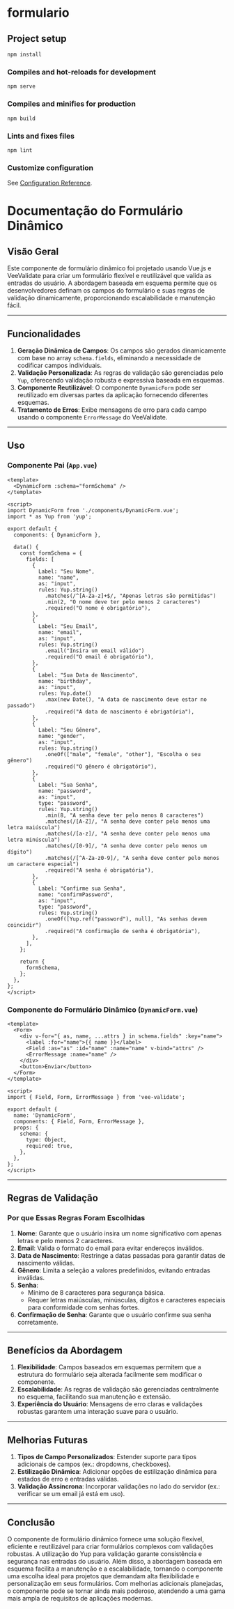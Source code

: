 # formulario

## Project setup
```
npm install
```

### Compiles and hot-reloads for development
```
npm serve
```

### Compiles and minifies for production
```
npm build
```

### Lints and fixes files
```
npm lint
```

### Customize configuration
See [Configuration Reference](https://cli.vuejs.org/config/).

# Documentação do Formulário Dinâmico

## Visão Geral
Este componente de formulário dinâmico foi projetado usando Vue.js e VeeValidate para criar um formulário flexível e reutilizável que valida as entradas do usuário. A abordagem baseada em esquema permite que os desenvolvedores definam os campos do formulário e suas regras de validação dinamicamente, proporcionando escalabilidade e manutenção fácil.

---

## Funcionalidades
1. **Geração Dinâmica de Campos**: Os campos são gerados dinamicamente com base no array `schema.fields`, eliminando a necessidade de codificar campos individuais.
2. **Validação Personalizada**: As regras de validação são gerenciadas pelo `Yup`, oferecendo validação robusta e expressiva baseada em esquemas.
3. **Componente Reutilizável**: O componente `DynamicForm` pode ser reutilizado em diversas partes da aplicação fornecendo diferentes esquemas.
4. **Tratamento de Erros**: Exibe mensagens de erro para cada campo usando o componente `ErrorMessage` do VeeValidate.

---

## Uso

### Componente Pai (`App.vue`)
```vue
<template>
  <DynamicForm :schema="formSchema" />
</template>

<script>
import DynamicForm from './components/DynamicForm.vue';
import * as Yup from 'yup';

export default {
  components: { DynamicForm },

  data() {
    const formSchema = {
      fields: [
        {
          Label: "Seu Nome",
          name: "name",
          as: "input",
          rules: Yup.string()
            .matches(/^[A-Za-z]+$/, "Apenas letras são permitidas")
            .min(2, "O nome deve ter pelo menos 2 caracteres")
            .required("O nome é obrigatório"),
        },
        {
          Label: "Seu Email",
          name: "email",
          as: "input",
          rules: Yup.string()
            .email("Insira um email válido")
            .required("O email é obrigatório"),
        },
        {
          Label: "Sua Data de Nascimento",
          name: "birthday",
          as: "input",
          rules: Yup.date()
            .max(new Date(), "A data de nascimento deve estar no passado")
            .required("A data de nascimento é obrigatória"),
        },
        {
          Label: "Seu Gênero",
          name: "gender",
          as: "input",
          rules: Yup.string()
            .oneOf(["male", "female", "other"], "Escolha o seu gênero")
            .required("O gênero é obrigatório"),
        },
        {
          Label: "Sua Senha",
          name: "password",
          as: "input",
          type: "password",
          rules: Yup.string()
            .min(8, "A senha deve ter pelo menos 8 caracteres")
            .matches(/[A-Z]/, "A senha deve conter pelo menos uma letra maiúscula")
            .matches(/[a-z]/, "A senha deve conter pelo menos uma letra minúscula")
            .matches(/[0-9]/, "A senha deve conter pelo menos um dígito")
            .matches(/[^A-Za-z0-9]/, "A senha deve conter pelo menos um caractere especial")
            .required("A senha é obrigatória"),
        },
        {
          Label: "Confirme sua Senha",
          name: "confirmPassword",
          as: "input",
          type: "password",
          rules: Yup.string()
            .oneOf([Yup.ref("password"), null], "As senhas devem coincidir")
            .required("A confirmação de senha é obrigatória"),
        },
      ],
    };

    return {
      formSchema,
    };
  },
};
</script>
```

### Componente do Formulário Dinâmico (`DynamicForm.vue`)
```vue
<template>
  <Form>
    <div v-for="{ as, name, ...attrs } in schema.fields" :key="name">
      <label :for="name">{{ name }}</label>
      <Field :as="as" :id="name" :name="name" v-bind="attrs" />
      <ErrorMessage :name="name" />
    </div>
    <button>Enviar</button>
  </Form>
</template>

<script>
import { Field, Form, ErrorMessage } from 'vee-validate';

export default {
  name: 'DynamicForm',
  components: { Field, Form, ErrorMessage },
  props: {
    schema: {
      type: Object,
      required: true,
    },
  },
};
</script>
```

---

## Regras de Validação

### Por que Essas Regras Foram Escolhidas
1. **Nome**: Garante que o usuário insira um nome significativo com apenas letras e pelo menos 2 caracteres.
2. **Email**: Valida o formato do email para evitar endereços inválidos.
3. **Data de Nascimento**: Restringe a datas passadas para garantir datas de nascimento válidas.
4. **Gênero**: Limita a seleção a valores predefinidos, evitando entradas inválidas.
5. **Senha**:
   - Mínimo de 8 caracteres para segurança básica.
   - Requer letras maiúsculas, minúsculas, dígitos e caracteres especiais para conformidade com senhas fortes.
6. **Confirmação de Senha**: Garante que o usuário confirme sua senha corretamente.

---

## Benefícios da Abordagem
1. **Flexibilidade**: Campos baseados em esquemas permitem que a estrutura do formulário seja alterada facilmente sem modificar o componente.
2. **Escalabilidade**: As regras de validação são gerenciadas centralmente no esquema, facilitando sua manutenção e extensão.
3. **Experiência do Usuário**: Mensagens de erro claras e validações robustas garantem uma interação suave para o usuário.

---

## Melhorias Futuras
1. **Tipos de Campo Personalizados**: Estender suporte para tipos adicionais de campos (ex.: dropdowns, checkboxes).
2. **Estilização Dinâmica**: Adicionar opções de estilização dinâmica para estados de erro e entradas válidas.
3. **Validação Assíncrona**: Incorporar validações no lado do servidor (ex.: verificar se um email já está em uso).

---

## Conclusão
O componente de formulário dinâmico fornece uma solução flexível, eficiente e reutilizável para criar formulários complexos com validações robustas. A utilização do Yup para validação garante consistência e segurança nas entradas do usuário. Além disso, a abordagem baseada em esquema facilita a manutenção e a escalabilidade, tornando o componente uma escolha ideal para projetos que demandam alta flexibilidade e personalização em seus formulários. Com melhorias adicionais planejadas, o componente pode se tornar ainda mais poderoso, atendendo a uma gama mais ampla de requisitos de aplicações modernas.

